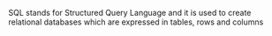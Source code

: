 SQL stands for Structured Query Language and it is used to create relational databases which are expressed in tables, rows and columns
